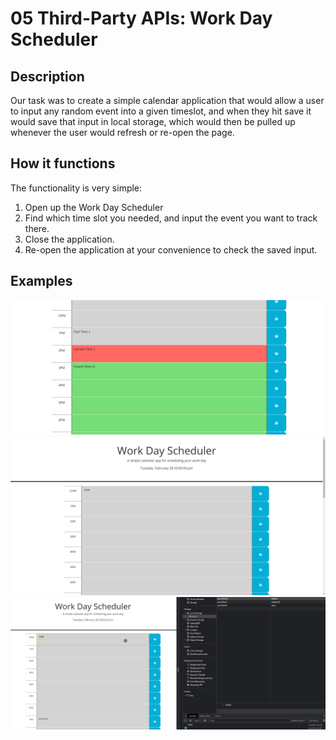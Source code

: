 # 05 Third-Party APIs: Work Day Scheduler

## Description
  Our task was to create a simple calendar application that would allow a user to input any random event into a given timeslot, and when they hit save it would save that input in local storage, which would then be pulled up whenever the user would refresh or re-open the page.

## How it functions
  The functionality is very simple:
  1. Open up the Work Day Scheduler
  2. Find which time slot you needed, and input the event you want to track there.
  3. Close the application.
  4. Re-open the application at your convenience to check the saved input.

## Examples
![firstExample](./assets/examples/chrome_A2rKV3yKVx.png)
![secondExample](./assets/examples/chrome_IDCQI8b6Av.png)
![thirdExample](./assets/examples/chrome_gaZa6sEgjt.png)

